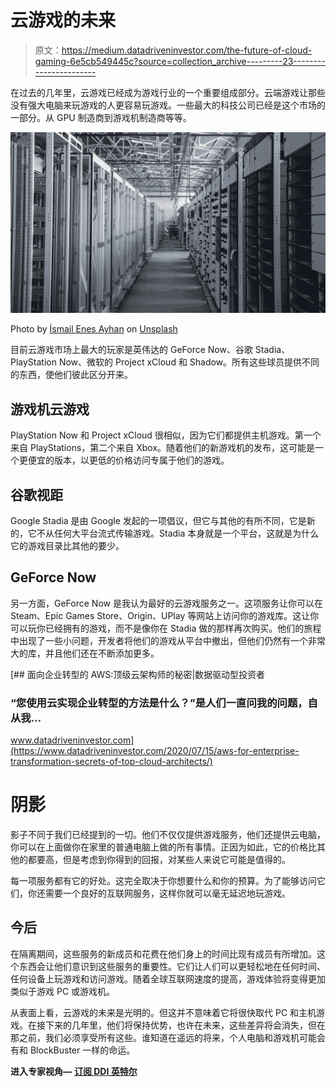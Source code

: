 # 云游戏的未来

> 原文：<https://medium.datadriveninvestor.com/the-future-of-cloud-gaming-6e5cb549445c?source=collection_archive---------23----------------------->

在过去的几年里，云游戏已经成为游戏行业的一个重要组成部分。云端游戏让那些没有强大电脑来玩游戏的人更容易玩游戏。一些最大的科技公司已经是这个市场的一部分。从 GPU 制造商到游戏机制造商等等。

![](img/1fee47f2a58ee7cc565740a9b4d2c755.png)

Photo by [İsmail Enes Ayhan](https://unsplash.com/@ismailenesayhan?utm_source=medium&utm_medium=referral) on [Unsplash](https://unsplash.com?utm_source=medium&utm_medium=referral)

目前云游戏市场上最大的玩家是英伟达的 GeForce Now、谷歌 Stadia、PlayStation Now、微软的 Project xCloud 和 Shadow。所有这些球员提供不同的东西，使他们彼此区分开来。

## 游戏机云游戏

PlayStation Now 和 Project xCloud 很相似，因为它们都提供主机游戏。第一个来自 PlayStations，第二个来自 Xbox。随着他们的新游戏机的发布，这可能是一个更便宜的版本，以更低的价格访问专属于他们的游戏。

## 谷歌视距

Google Stadia 是由 Google 发起的一项倡议，但它与其他的有所不同，它是新的，它不从任何大平台流式传输游戏。Stadia 本身就是一个平台，这就是为什么它的游戏目录比其他的要少。

## GeForce Now

另一方面，GeForce Now 是我认为最好的云游戏服务之一。这项服务让你可以在 Steam、Epic Games Store、Origin、UPlay 等网站上访问你的游戏库。这让你可以玩你已经拥有的游戏，而不是像你在 Stadia 做的那样再次购买。他们的旅程中出现了一些小问题，开发者将他们的游戏从平台中撤出，但他们仍然有一个非常大的库，并且他们还在不断添加更多。

[](https://www.datadriveninvestor.com/2020/07/15/aws-for-enterprise-transformation-secrets-of-top-cloud-architects/) [## 面向企业转型的 AWS:顶级云架构师的秘密|数据驱动型投资者

### “您使用云实现企业转型的方法是什么？”是人们一直问我的问题，自从我…

www.datadriveninvestor.com](https://www.datadriveninvestor.com/2020/07/15/aws-for-enterprise-transformation-secrets-of-top-cloud-architects/) 

# 阴影

影子不同于我们已经提到的一切。他们不仅仅提供游戏服务，他们还提供云电脑，你可以在上面做你在家里的普通电脑上做的所有事情。正因为如此，它的价格比其他的都要高，但是考虑到你得到的回报，对某些人来说它可能是值得的。

每一项服务都有它的好处。这完全取决于你想要什么和你的预算。为了能够访问它们，你还需要一个良好的互联网服务，这样你就可以毫无延迟地玩游戏。

## 今后

在隔离期间，这些服务的新成员和花费在他们身上的时间比现有成员有所增加。这个东西会让他们意识到这些服务的重要性。它们让人们可以更轻松地在任何时间、任何设备上玩游戏和访问游戏。随着全球互联网速度的提高，游戏体验将变得更加类似于游戏 PC 或游戏机。

从表面上看，云游戏的未来是光明的。但这并不意味着它将很快取代 PC 和主机游戏。在接下来的几年里，他们将保持优势，也许在未来，这些差异将会消失，但在那之前，我们必须享受所有这些。谁知道在遥远的将来，个人电脑和游戏机可能会有和 BlockBuster 一样的命运。

**进入专家视角—** [**订阅 DDI 英特尔**](https://datadriveninvestor.com/ddi-intel)